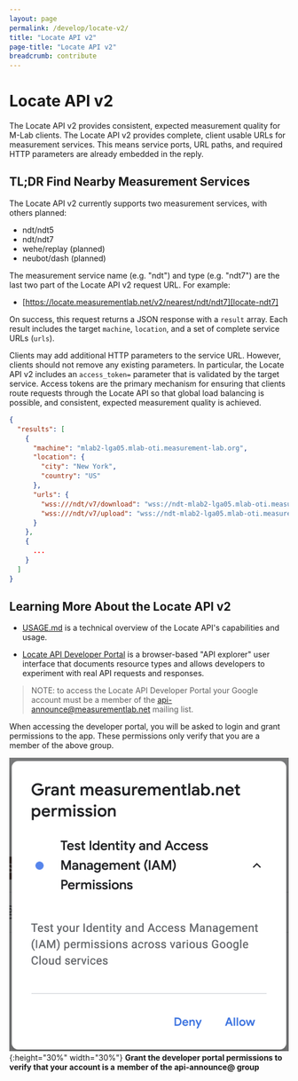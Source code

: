 ```yaml
---
layout: page
permalink: /develop/locate-v2/
title: "Locate API v2"
page-title: "Locate API v2"
breadcrumb: contribute
---
```


# Locate API v2

The Locate API v2 provides consistent, expected measurement quality for M-Lab
clients. The Locate API v2 provides complete, client usable URLs for
measurement services. This means service ports, URL paths, and required HTTP
parameters are already embedded in the reply.

## TL;DR Find Nearby Measurement Services

The Locate API v2 currently supports two measurement services, with others
planned:

* ndt/ndt5
* ndt/ndt7
* wehe/replay (planned)
* neubot/dash (planned)

The measurement service name (e.g. "ndt") and type (e.g. "ndt7") are the last
two part of the Locate API v2 request URL. For example:

* [https://locate.measurementlab.net/v2/nearest/ndt/ndt7][locate-ndt7]

On success, this request returns a JSON response with a `result` array. Each
result includes the target `machine`, `location`, and a set of complete
service URLs (`urls`).

Clients may add additional HTTP parameters to the service URL. However,
clients should not remove any existing parameters. In particular, the Locate
API v2 includes an `access_token=` parameter that is validated by the target
service. Access tokens are the primary mechanism for ensuring that clients
route requests through the Locate API so that global load balancing is
possible, and consistent, expected measurement quality is achieved.

```json
{
  "results": [
    {
      "machine": "mlab2-lga05.mlab-oti.measurement-lab.org",
      "location": {
        "city": "New York",
        "country": "US"
      },
      "urls": {
        "wss:///ndt/v7/download": "wss://ndt-mlab2-lga05.mlab-oti.measurement-lab.org/ndt/v7/download?access_token={{token}}",
        "wss:///ndt/v7/upload": "wss://ndt-mlab2-lga05.mlab-oti.measurement-lab.org/ndt/v7/upload?access_token={{token}}",
      }
    },
    {
      ...
    }
  ]
}
```

[locate-ndt7]: https://locate.measurementlab.net/v2/nearest/ndt/ndt7

## Learning More About the Locate API v2

* [USAGE.md][locate-usage] is a technical overview of the Locate API's
  capabilities and usage.

* [Locate API Developer Portal][developer-locate] is a browser-based "API
  explorer" user interface that documents resource types and allows developers
  to experiment with real API requests and responses.

> NOTE: to access the Locate API Developer Portal your Google account must be
a member of the [api-announce@measurementlab.net][api-announce] mailing list.

When accessing the developer portal, you will be asked to login and grant
permissions to the app. These permissions only verify that you are a member
of the above group.

![locate-developer-iam](/images/developer/locate-developer-iam.png){:height="30%" width="30%"}
**Grant the developer portal permissions to verify that your account is a**
**member of the api-announce@ group**

[locate-usage]: https://github.com/m-lab/locate/blob/master/USAGE.md
[developer-locate]: https://developer-locate.measurementlab.net/
[api-announce]: https://groups.google.com/a/measurementlab.net/g/api-announce


